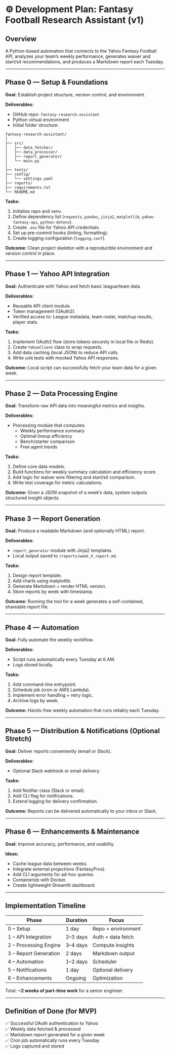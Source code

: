 # ⚙️ Development Plan: Fantasy Football Research Assistant (v1)

## Overview
A Python-based automation that connects to the Yahoo Fantasy Football API, analyzes your team’s weekly performance, generates waiver and start/sit recommendations, and produces a Markdown report each Tuesday.

---

## Phase 0 — Setup & Foundations
**Goal:** Establish project structure, version control, and environment.  

**Deliverables:**
- GitHub repo: `fantasy-research-assistant`
- Python virtual environment
- Initial folder structure:

```
fantasy-research-assistant/
│
├── src/
│   ├── data_fetcher/
│   ├── data_processor/
│   ├── report_generator/
│   └── main.py
│
├── tests/
├── config/
│   └── settings.yaml
├── reports/
├── requirements.txt
└── README.md
```

**Tasks:**
1. Initialize repo and venv.
2. Define dependency list (`requests`, `pandas`, `jinja2`, `matplotlib`, `yahoo-fantasy-api`, `python-dotenv`).
3. Create `.env` file for Yahoo API credentials.
4. Set up pre-commit hooks (linting, formatting).
5. Create logging configuration (`logging.conf`).

**Outcome:** Clean project skeleton with a reproducible environment and version control in place.

---

## Phase 1 — Yahoo API Integration
**Goal:** Authenticate with Yahoo and fetch basic league/team data.

**Deliverables:**
- Reusable API client module.
- Token management (OAuth2).
- Verified access to: League metadata, team roster, matchup results, player stats.

**Tasks:**
1. Implement OAuth2 flow (store tokens securely in local file or Redis).
2. Create `YahooClient` class to wrap requests.
3. Add data caching (local JSON) to reduce API calls.
4. Write unit tests with mocked Yahoo API responses.

**Outcome:** Local script can successfully fetch your team data for a given week.

---

## Phase 2 — Data Processing Engine
**Goal:** Transform raw API data into meaningful metrics and insights.  

**Deliverables:**
- Processing module that computes:
  - Weekly performance summary  
  - Optimal lineup efficiency  
  - Bench/starter comparison  
  - Free agent trends  

**Tasks:**
1. Define core data models.
2. Build functions for weekly summary calculation and efficiency score.
3. Add logic for waiver wire filtering and start/sit comparison.
4. Write test coverage for metric calculations.

**Outcome:** Given a JSON snapshot of a week’s data, system outputs structured insight objects.

---

## Phase 3 — Report Generation
**Goal:** Produce a readable Markdown (and optionally HTML) report.  

**Deliverables:**
- `report_generator` module with Jinja2 templates.
- Local output saved to `/reports/week_X_report.md`.

**Tasks:**
1. Design report template.
2. Add charts using matplotlib.
3. Generate Markdown + render HTML version.
4. Store reports by week with timestamp.

**Outcome:** Running the tool for a week generates a self-contained, shareable report file.

---

## Phase 4 — Automation
**Goal:** Fully automate the weekly workflow.  

**Deliverables:**
- Script runs automatically every Tuesday at 6 AM.
- Logs stored locally.

**Tasks:**
1. Add command-line entrypoint.
2. Schedule job (cron or AWS Lambda).
3. Implement error handling + retry logic.
4. Archive logs by week.

**Outcome:** Hands-free weekly automation that runs reliably each Tuesday.

---

## Phase 5 — Distribution & Notifications (Optional Stretch)
**Goal:** Deliver reports conveniently (email or Slack).  

**Deliverables:**
- Optional Slack webhook or email delivery.

**Tasks:**
1. Add Notifier class (Slack or email).
2. Add CLI flag for notifications.
3. Extend logging for delivery confirmation.

**Outcome:** Reports can be delivered automatically to your inbox or Slack.

---

## Phase 6 — Enhancements & Maintenance
**Goal:** Improve accuracy, performance, and usability.  

**Ideas:**
- Cache league data between weeks.  
- Integrate external projections (FantasyPros).  
- Add CLI arguments for ad-hoc queries.  
- Containerize with Docker.  
- Create lightweight Streamlit dashboard.

---

## Implementation Timeline

| Phase | Duration | Focus |
|-------|-----------|--------|
| 0 – Setup | 1 day | Repo + environment |
| 1 – API Integration | 2–3 days | Auth + data fetch |
| 2 – Processing Engine | 3–4 days | Compute insights |
| 3 – Report Generation | 2 days | Markdown output |
| 4 – Automation | 1–2 days | Scheduler |
| 5 – Notifications | 1 day | Optional delivery |
| 6 – Enhancements | Ongoing | Optimization |

Total: **~2 weeks of part-time work** for a senior engineer.

---

## Definition of Done (for MVP)
✅ Successful OAuth authentication to Yahoo  
✅ Weekly data fetched & processed  
✅ Markdown report generated for a given week  
✅ Cron job automatically runs every Tuesday  
✅ Logs captured and stored  
